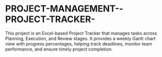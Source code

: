 # PROJECT-MANAGEMENT--PROJECT-TRACKER-
This project is an Excel-based Project Tracker that manages tasks across Planning, Execution, and Review stages. It provides a weekly Gantt chart view with progress percentages, helping track deadlines, monitor team performance, and ensure timely project completion.
